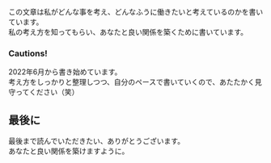 この文章は私がどんな事を考え、どんなふうに働きたいと考えているのかを書いています。<br>
私の考え方を知ってもらい、あなたと良い関係を築くために書いています。

### **Cautions!**
2022年6月から書き始めています。<br>
考え方をしっかりと整理しつつ、自分のペースで書いていくので、あたたかく見守ってください（笑）

## 最後に
最後まで読んでいただきたい、ありがとうございます。<br>
あなたと良い関係を築けますように。
